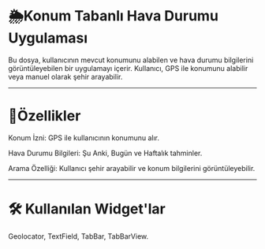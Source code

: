 # 🌦️Konum Tabanlı Hava Durumu Uygulaması

Bu dosya, kullanıcının mevcut konumunu alabilen ve hava durumu bilgilerini görüntüleyebilen bir uygulamayı içerir. Kullanıcı, GPS ile konumunu alabilir veya manuel olarak şehir arayabilir.

-----------------------------------------------------------------------------------

# 📌Özellikler

Konum İzni: GPS ile kullanıcının konumunu alır.

Hava Durumu Bilgileri: Şu Anki, Bugün ve Haftalık tahminler.

Arama Özelliği: Kullanıcı şehir arayabilir ve konum bilgilerini görüntüleyebilir.

-----------------------------------------------------------------------------------

# 🛠️ Kullanılan Widget'lar

Geolocator, TextField, TabBar, TabBarView.
